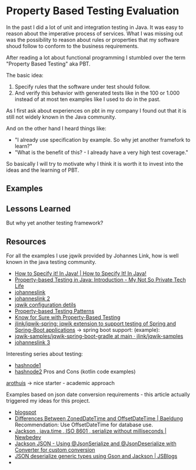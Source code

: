 # Property Based Testing Evaluation

In the past I did a lot of unit and integration testing in Java. It was easy to reason about the
imperative process of services. What I was missing out was the possibility to reason about rules or
properties that my software shoud follow to conform to the business requirements.

After reading a lot about functional programming I stumbled over the term "Property Based Testing"
aka PBT.

The basic idea:

1. Specify rules that the software under test should follow.
2. And verify this behavior with generated tests like in the 100 or 1.000 instead of at most ten
   examples like I used to do in the past.

As I first ask about experiences on pbt in my company I found out that it is still not widely known
in the Java community.

And on the other hand I heard things like:

* "I already use specification by example. So why jet another framefork to learn?"
* "What is the benefit of this? - I already have a very high test coverage."

So basically I will try to motivate why I think it is worth it to invest into the ideas and the
learning of PBT.

## Examples

## Lessons Learned

But why yet another testing framework?

## Resources

For all the examples I use jqwik provided by Johannes Link, how is well known in the java testing
community.

* [How to Specify it! In Java! | How to Specify It! In Java!](https://johanneslink.net/how-to-specify-it/)
* [Property-based Testing in Java: Introduction - My Not So Private Tech Life](https://blog.johanneslink.net/2018/03/24/property-based-testing-in-java-introduction/?source=:em:nw:mt::::RC_WWMK200429P00043C0046:NSL400200167)
* [johanneslink](https://blog.johanneslink.net/2018/07/16/patterns-to-find-properties/)
* [johanneslink 2](https://blog.johanneslink.net/2018/07/16/patterns-to-find-properties/#pattern-business-rule-as-property)
* [jqwik configuration detils](https://jqwik.net/docs/current/user-guide.html#jqwik-configuration)
* [Property-based Testing Patterns](https://blog.ssanj.net/posts/2016-06-26-property-based-testing-patterns.html)
* [Know for Sure with Property-Based Testing](https://blogs.oracle.com/javamagazine/post/know-for-sure-with-property-based-testing?source=:em:nw:mt::::RC_WWMK200429P00043C0046:NSL400200167&elq_mid=208248&sh=1712092020221515182213312809073514&cmid=WWMK200429P00043C0046)
* [jlink/jqwik-spring: jqwik extension to support testing of Spring and Spring-Boot applications](https://github.com/jlink/jqwik-spring)
  -> spring boot support: (example):
* [jqwik-samples/jqwik-spring-boot-gradle at main · jlink/jqwik-samples](https://github.com/jlink/jqwik-samples/tree/main/jqwik-spring-boot-gradle)
* [johanneslink 3](https://johanneslink.net/downloads/pbt-workshop-english.pdf)

Interesting series about testing:

* [hashnode1](https://sergiosastre.hashnode.dev/multiplying-the-quality-of-your-unit-tests-part-1)
* [hashnode2](https://sergiosastre.hashnode.dev/multiplying-the-quality-of-your-unit-tests-part-2)
  Pros and Cons (kotlin code examples)

[arothuis](https://arothuis.nl/posts/property-based-testing-rock-paper-scissors/)
-> nice starter - academic approach

Examples based on json date conversion requirements - this article actually triggered my ideas for
this project.

* [blogspot](https://aredko.blogspot.com/2020/02/)
* [Differences Between ZonedDateTime and OffsetDateTime | Baeldung](https://www.baeldung.com/java-zoneddatetime-offsetdatetime)
  Recommendation: Use OffsetDateTime for database use.
* [Jackson , java.time , ISO 8601 , serialize without milliseconds | Newbedev](https://newbedev.com/jackson-java-time-iso-8601-serialize-without-milliseconds)
* [Jackson JSON - Using @JsonSerialize and @JsonDeserialize with Converter for custom conversion](https://www.logicbig.com/tutorials/misc/jackson/json-serialize-deserialize-converter.html)
* [JSON deserialize generic types using Gson and Jackson | JSBlogs](https://blogs.jsbisht.com/blogs/2016/09/07/json-deserialize-generic-types-using-gson-and-jackson)
* 

